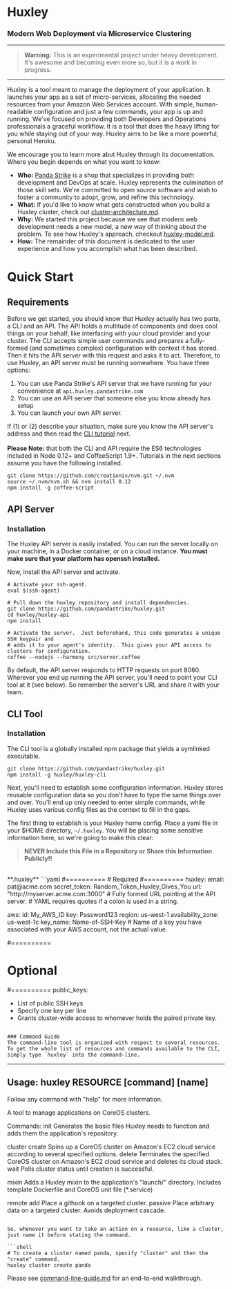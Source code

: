 # Huxley

### Modern Web Deployment via Microservice Clustering
---

> **Warning:** This is an experimental project under heavy development.  It's awesome and becoming even more so, but it is a work in progress.

---
Huxley is a tool meant to manage the deployment of your application.  It launches your app as a set of micro-services, allocating the needed resources from your Amazon Web Services account.  With simple, human-readable configuration and just a few commands, your app is up and running.  We've focused on providing both Developers and Operations professionals a graceful workflow.  It is a tool that does the heavy lifting for you while staying out of your way.  Huxley aims to be like a more powerful, personal Heroku.

We encourage you to learn more abut Huxley through its documentation. Where you begin depends on what you want to know:
- **Who:** [Panda Strike][1] is a shop that specializes in providing both development and DevOps at scale.  Huxley represents the culmination of those skill sets.  We're committed to open source software and wish to foster a community to adopt, grow, and refine this technology.
- **What:** If you'd like to know what gets constructed when you build a Huxley cluster, check out [cluster-architecture.md][2].
- **Why:** We started this project because we see that modern web development needs a new model, a new way of thinking about the problem.  To see how Huxley's approach, checkout [huxley-model.md][3].
- **How:** The remainder of this document is dedicated to the user experience and how you accomplish what has been described.


# Quick Start
## Requirements
Before we get started, you should know that Huxley actually has two parts, a CLI and an API.  The API holds a multitude of components and does cool things on your behalf, like interfacing with your cloud provider and your cluster.  The CLI accepts simple user commands and prepares a fully-formed (and sometimes complex) configuration with context it has stored.  Then it hits the API server with this request and asks it to act.  Therefore, to use Huxley, an API server must be running somewhere.  You have three options:

1. You can use Panda Strike's API server that we have running for your convenience at `api.huxley.pandastrike.com`
2. You can use an API server that someone else you know already has setup
3. You can launch your own API server.

If (1) or (2) describe your situation, make sure you know the API server's address and then read the [CLI tutorial][4] next.
<br>
<br>
**Please Note:** that both the CLI and API require the ES6 technologies included in Node 0.12+ and CoffeeScript 1.9+.  Tutorials in the next sections assume you have the following installed.
```shell
git clone https://github.com/creationix/nvm.git ~/.nvm
source ~/.nvm/nvm.sh && nvm install 0.12
npm install -g coffee-script
```

## API Server
### Installation
The Huxley API server is easily installed.  You can run the server locally on your machine, in a Docker container, or on a cloud instance.  **You must make sure that your platform has openssh installed.**

Now, install the API server and activate.
```shell
# Activate your ssh-agent.
eval $(ssh-agent)

# Pull down the huxley repository and install dependencies.
git clone https://github.com/pandastrike/huxley.git
cd huxley/huxley-api
npm install

# Activate the server.  Just beforehand, this code generates a unique SSH keypair and
# adds it to your agent's identity.  This gives your API access to clusters for configuration.
coffee --nodejs --harmony src/server.coffee
```
By default, the API server responds to HTTP requests on port 8080.  Wherever you end up running the API server, you'll need to point your CLI tool at it (see below).  So remember the server's URL and share it with your team.

## CLI Tool
### Installation
The CLI tool is a globally installed npm package that yields a symlinked executable.
```shell
git clone https://github.com/pandastrike/huxley.git
npm install -g huxley/huxley-cli
```
Next, you'll need to establish some configuration information.  Huxley stores reusable configuration data so you don't have to type the same things over and over.  You'll end up only needed to enter simple commands, while Huxley uses various config files as the context to fill in the gaps.

The first thing to establish is your Huxley home config. Place a yaml file in your $HOME directory, `~/.huxley`.  You will be placing some sensitive information here, so we're going to make this clear:  

>**NEVER Include this File in a Repository or Share this Information Publicly!!**

<br>
**.huxley**
```yaml
#==========
# Required
#==========
huxley:
  email: pat@acme.com
  secret_token: Random_Token_Huxley_Gives_You
  url: "http://myserver.acme.com:3000"  
  # Fully formed URL pointing at the API server.
  # YAML requires quotes if a colon is used in a string.

aws:
  id: My_AWS_ID
  key: Password123
  region: us-west-1
  availability_zone: us-west-1c
  key_name: Name-of-SSH-Key   # Name of a key you have associated with your AWS account, not the actual value.

#==========
# Optional
#==========
public_keys:
  - List of public SSH keys
  - Specify one key per line
  - Grants cluster-wide access to whomever holds the paired private key.
```

### Command Guide
The command-line tool is organized with respect to several resources.  To get the whole list of resources and commands available to the CLI, simply type `huxley` into the command-line.

```
--------------------------------------------
Usage: huxley RESOURCE [command] [name]
--------------------------------------------
Follow any command with "help" for more information.

A tool to manage applications on CoreOS clusters.

Commands:
init          Generates the basic files Huxley needs to function and adds them the application's repository.

cluster
  create      Spins up a CoreOS cluster on Amazon's EC2 cloud service according to several specified options.
  delete      Terminates the specified CoreOS cluster on Amazon's EC2 cloud service and deletes its cloud stack.
  wait        Polls cluster status until creation is successful.

mixin         Adds a Huxley mixin to the application's "launch/" directory.  Includes template Dockerfile and CoreOS unit file (*.service)

remote
  add       Place a githook on a targeted cluster.
  passive   Place arbitrary data on a targeted cluster.  Avoids deployment cascade.
```

So, whenever you want to take an action on a resource, like a cluster, just name it before stating the command.

```shell
# To create a cluster named panda, specify "cluster" and then the "create" command.
huxley cluster create panda
```

Please see [command-line-guide.md][5] for an end-to-end walkthrough.





[1]:https://www.pandastrike.com/
[2]:https://github.com/pandastrike/huxley/blob/feature/master/cluster-architecture.md
[3]:https://github.com/pandastrike/huxley/blob/feature/master/huxley-model.md
[4]:https://github.com/pandastrike/huxley#cli-tool
[5]:https://github.com/pandastrike/huxley/blob/feature/master/command-line-guide.md
